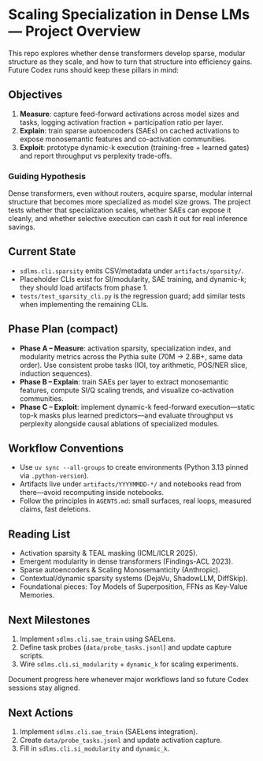 # Scaling Specialization in Dense LMs — Project Overview

This repo explores whether dense transformers develop sparse, modular structure as they scale, and how to turn that structure into efficiency gains. Future Codex runs should keep these pillars in mind:

## Objectives

1. **Measure**: capture feed-forward activations across model sizes and tasks, logging activation fraction + participation ratio per layer.
2. **Explain**: train sparse autoencoders (SAEs) on cached activations to expose monosemantic features and co-activation communities.
3. **Exploit**: prototype dynamic-k execution (training-free + learned gates) and report throughput vs perplexity trade-offs.

### Guiding Hypothesis

Dense transformers, even without routers, acquire sparse, modular internal structure that becomes more specialized as model size grows. The project tests whether that specialization scales, whether SAEs can expose it cleanly, and whether selective execution can cash it out for real inference savings.

## Current State

- `sdlms.cli.sparsity` emits CSV/metadata under `artifacts/sparsity/`.
- Placeholder CLIs exist for SI/modularity, SAE training, and dynamic-k; they should load artifacts from phase 1.
- `tests/test_sparsity_cli.py` is the regression guard; add similar tests when implementing the remaining CLIs.

## Phase Plan (compact)

- **Phase A – Measure**: activation sparsity, specialization index, and modularity metrics across the Pythia suite (70M → 2.8B+, same data order). Use consistent probe tasks (IOI, toy arithmetic, POS/NER slice, induction sequences).
- **Phase B – Explain**: train SAEs per layer to extract monosemantic features, compute SI/Q scaling trends, and visualize co-activation communities.
- **Phase C – Exploit**: implement dynamic-k feed-forward execution—static top-k masks plus learned predictors—and evaluate throughput vs perplexity alongside causal ablations of specialized modules.

## Workflow Conventions

- Use `uv sync --all-groups` to create environments (Python 3.13 pinned via `.python-version`).
- Artifacts live under `artifacts/YYYYMMDD-*/` and notebooks read from there—avoid recomputing inside notebooks.
- Follow the principles in `AGENTS.md`: small surfaces, real loops, measured claims, fast deletions.

## Reading List

- Activation sparsity & TEAL masking (ICML/ICLR 2025).
- Emergent modularity in dense transformers (Findings-ACL 2023).
- Sparse autoencoders & Scaling Monosemanticity (Anthropic).
- Contextual/dynamic sparsity systems (DejaVu, ShadowLLM, DiffSkip).
- Foundational pieces: Toy Models of Superposition, FFNs as Key-Value Memories.

## Next Milestones

1. Implement `sdlms.cli.sae_train` using SAELens.
2. Define task probes (`data/probe_tasks.jsonl`) and update capture scripts.
3. Wire `sdlms.cli.si_modularity` + `dynamic_k` for scaling experiments.

Document progress here whenever major workflows land so future Codex sessions stay aligned.

## Next Actions

1. Implement `sdlms.cli.sae_train` (SAELens integration).
2. Create `data/probe_tasks.jsonl` and update activation capture.
3. Fill in `sdlms.cli.si_modularity` and `dynamic_k`.
